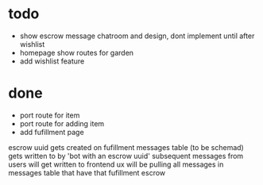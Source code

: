 # todo
- show escrow message chatroom and design, dont implement until after wishlist
- homepage show routes for garden
- add wishlist feature


# done
- port route for item
- port route for adding item
- add fufillment page



escrow uuid gets created on fufillment
messages table (to be schemad) gets written to by 'bot with an escrow uuid'
subsequent messages from users will get written to
frontend ux will be pulling all messages in messages table that have that fufillment escrow
